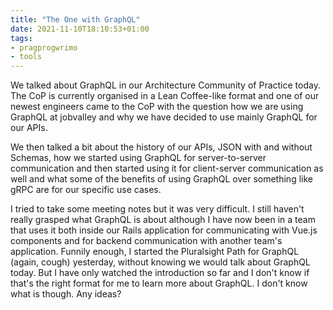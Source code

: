 ```yaml
---
title: "The One with GraphQL"
date: 2021-11-10T18:10:53+01:00
tags:
- pragprogwrimo
- tools
---
```


We talked about GraphQL in our Architecture Community of Practice today. The CoP is currently organised in a Lean Coffee-like format and one of our newest engineers came to the CoP with the question how we are using GraphQL at jobvalley and why we have decided to use mainly GraphQL for our APIs.

We then talked a bit about the history of our APIs, JSON with and without Schemas, how we started using GraphQL for server-to-server communication and then started using it for client-server communication as well and what some of the benefits of using GraphQL over something like gRPC are for our specific use cases.

I tried to take some meeting notes but it was very difficult. I still haven't really grasped what GraphQL is about although I have now been in a team that uses it both inside our Rails application for communicating with Vue.js components and for backend communication with another team's application. Funnily enough, I started the Pluralsight Path for GraphQL (again, cough) yesterday, without knowing we would talk about GraphQL today. But I have only watched the introduction so far and I don't know if that's the right format for me to learn more about GraphQL. I don't know what is though. Any ideas?
